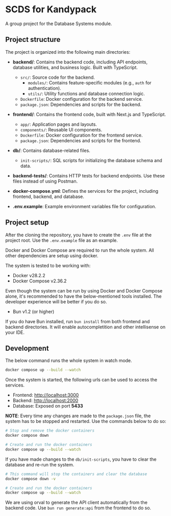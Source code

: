 # SCDS for Kandypack

A group project for the Database Systems module.

## Project structure

The project is organized into the following main directories:

- **backend/**: Contains the backend code, including API endpoints, database utilities, and business logic. Built with TypeScript.
  - `src/`: Source code for the backend.
    - `modules/`: Contains feature-specific modules (e.g., `auth` for authentication).
    - `utils/`: Utility functions and database connection logic.
  - `Dockerfile`: Docker configuration for the backend service.
  - `package.json`: Dependencies and scripts for the backend.

- **frontend/**: Contains the frontend code, built with Next.js and TypeScript.
  - `app/`: Application pages and layouts.
  - `components/`: Reusable UI components.
  - `Dockerfile`: Docker configuration for the frontend service.
  - `package.json`: Dependencies and scripts for the frontend.

- **db/**: Contains database-related files.
  - `init-scripts/`: SQL scripts for initializing the database schema and data.

- **backend-tests/**: Contains HTTP tests for backend endpoints. Use these files instead of using Postman.

- **docker-compose.yml**: Defines the services for the project, including frontend, backend, and database.

- **.env.example**: Example environment variables file for configuration.

## Project setup

After the cloning the repository, you have to create the `.env` file at the project root. Use the `.env.example` file as an example.

Docker and Docker Compose are required to run the whole system. All other dependencies are setup using docker.

The system is tested to be working with:
- Docker v28.2.2
- Docker Compose v2.36.2


Even though the system can be run by using Docker and Docker Compose alone, it's recommended to have the below-mentioned tools installed. The developer experience will be better if you do so.

- Bun v1.2 (or higher)

If you do have Bun installed, run `bun install` from both frontend and backend directories. It will enable autocompletition and other intellisense on your IDE.


## Development

The below command runs the whole system in watch mode.

```sh
docker compose up --build --watch
```

Once the system is started, the following urls can be used to access the services.

- Frontend: [http://localhost:3000](http://localhost:3000)
- Backend: [http://localhost:2000](http://localhost:2000)
- Database: Exposed on port **5433**

**NOTE**: Every time any changes are made to the `package.json` file, the system has to be stopped and restarted. Use the commands below to do so:
```sh
# Stop and remove the docker containers
docker compose down

# Create and run the docker containers
docker compose up --build --watch
```

If you have made changes to the `db/init-scripts`, you have to clear the database and re-run the system.
```sh
# This command will stop the containers and clear the database 
docker compose down -v

# Create and run the docker containers
docker compose up --build --watch
```



We are using orval to generate the API client automatically from the backend code. Use `bun run generate:api` from the frontend to do so.
